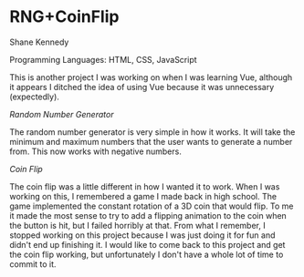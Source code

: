 # RNG+CoinFlip

Shane Kennedy

Programming Languages: HTML, CSS, JavaScript

This is another project I was working on when I was learning Vue, although it appears I ditched the idea of using Vue because it was unnecessary (expectedly).

*Random Number Generator*

The random number generator is very simple in how it works. It will take the minimum and maximum numbers that the user wants to generate a number from. This now works with negative numbers.

*Coin Flip*

The coin flip was a little different in how I wanted it to work. When I was working on this, I remembered a game I made back in high school. The game implemented the constant rotation of a 3D coin that would flip. To me it made the most sense to try to add a flipping animation to the coin when the button is hit, but I failed horribly at that. From what I remember, I stopped working on this project because I was just doing it for fun and didn't end up finishing it. I would like to come back to this project and get the coin flip working, but unfortunately I don't have a whole lot of time to commit to it.
